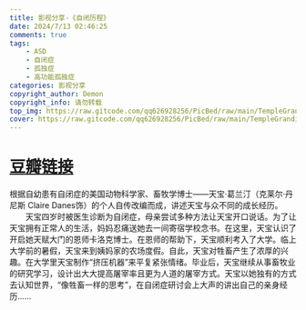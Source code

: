 ```yaml
---
title: 影视分享-《自闭历程》
date: 2024/7/13 02:46:25
comments: true
tags:
    - ASD
    - 自闭症
    - 孤独症
    - 高功能孤独症
categories: 影视分享
copyright_author: Demon 
copyright_info: 请勿转载
top_img: https://raw.gitcode.com/qq626928256/PicBed/raw/main/TempleGrandin-Top.jpg
cover: https://raw.gitcode.com/qq626928256/PicBed/raw/main/TempleGrandin-Cover.jpg
---
```

# [豆瓣链接](https://movie.douban.com/subject/3236904/)
根据自幼患有自闭症的美国动物科学家、畜牧学博士——天宝·葛兰汀（克莱尔·丹尼斯 Claire Danes饰）的个人自传改编而成，讲述天宝与众不同的成长经历。
　　天宝四岁时被医生诊断为自闭症，母亲尝试多种方法让天宝开口说话。为了让天宝拥有正常人的生活，妈妈忍痛送她去一间寄宿学校念书。在这里，天宝认识了开启她天赋大门的恩师卡洛克博士。在恩师的帮助下，天宝顺利考入了大学。临上大学前的暑假，天宝来到姨妈家的农场度假。自此，天宝对牲畜产生了浓厚的兴趣。在大学里天宝制作“挤压机器”来平复紧张情绪。毕业后，天宝继续从事畜牧业的研究学习，设计出大大提高屠宰率且更为人道的屠宰方式。天宝以她独有的方式去认知世界，“像牲畜一样的思考”，在自闭症研讨会上大声的讲出自己的亲身经历……